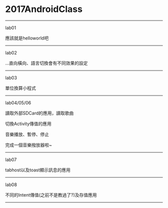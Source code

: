 # 2017AndroidClass


----------

lab01

應該就是helloworld吧

----------

lab02

...直向橫向、語言切換會有不同效果的設定

----------

lab03

單位換算小程式

----------

lab04/05/06

讀取外部SDCard的應用，讀取歌曲

切換Activity傳值的應用

音樂播放、暫停、停止

完成一個音樂撥放器啦~

----------

lab07

tabhost以及toast顯示訊息的應用

----------

lab08

不同的Intent傳值(之前不是教過了?)及存值應用

----------
